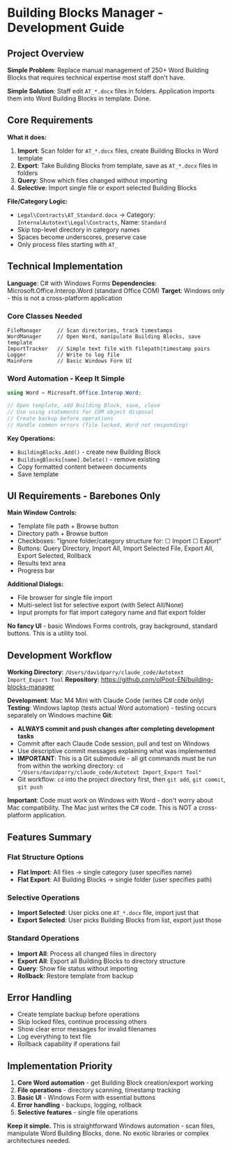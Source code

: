 # Building Blocks Manager - Development Guide

## Project Overview

**Simple Problem**: Replace manual management of 250+ Word Building Blocks that requires technical expertise most staff don't have.

**Simple Solution**: Staff edit `AT_*.docx` files in folders. Application imports them into Word Building Blocks in template. Done.

## Core Requirements

**What it does:**
1. **Import**: Scan folder for `AT_*.docx` files, create Building Blocks in Word template
2. **Export**: Take Building Blocks from template, save as `AT_*.docx` files in folders
3. **Query**: Show which files changed without importing
4. **Selective**: Import single file or export selected Building Blocks

**File/Category Logic:**
- `Legal\Contracts\AT_Standard.docx` → Category: `InternalAutotext\Legal\Contracts`, Name: `Standard`
- Skip top-level directory in category names
- Spaces become underscores, preserve case
- Only process files starting with `AT_`

## Technical Implementation

**Language**: C# with Windows Forms
**Dependencies**: Microsoft.Office.Interop.Word (standard Office COM)
**Target**: Windows only - this is not a cross-platform application

### Core Classes Needed
```
FileManager     // Scan directories, track timestamps
WordManager     // Open Word, manipulate Building Blocks, save template  
ImportTracker   // Simple text file with filepath|timestamp pairs
Logger          // Write to log file
MainForm        // Basic Windows Form UI
```

### Word Automation - Keep It Simple
```csharp
using Word = Microsoft.Office.Interop.Word;

// Open template, add Building Block, save, close
// Use using statements for COM object disposal
// Create backup before operations
// Handle common errors (file locked, Word not responding)
```

**Key Operations:**
- `BuildingBlocks.Add()` - create new Building Block
- `BuildingBlocks[name].Delete()` - remove existing
- Copy formatted content between documents
- Save template

## UI Requirements - Barebones Only

**Main Window Controls:**
- Template file path + Browse button
- Directory path + Browse button  
- Checkboxes: "Ignore folder/category structure for: ☐ Import ☐ Export"
- Buttons: Query Directory, Import All, Import Selected File, Export All, Export Selected, Rollback
- Results text area
- Progress bar

**Additional Dialogs:**
- File browser for single file import
- Multi-select list for selective export (with Select All/None)
- Input prompts for flat import category name and flat export folder

**No fancy UI** - basic Windows Forms controls, gray background, standard buttons. This is a utility tool.

## Development Workflow

**Working Directory**: `/Users/davidparry/claude_code/Autotext Import_Export Tool`
**Repository**: https://github.com/olPoot-EN/building-blocks-manager

**Development**: Mac M4 Mini with Claude Code (writes C# code only)
**Testing**: Windows laptop (tests actual Word automation) - testing occurs separately on Windows machine
**Git**: 
- **ALWAYS commit and push changes after completing development tasks**
- Commit after each Claude Code session, pull and test on Windows
- Use descriptive commit messages explaining what was implemented
- **IMPORTANT**: This is a Git submodule - all git commands must be run from within the working directory: `cd "/Users/davidparry/claude_code/Autotext Import_Export Tool"`
- Git workflow: `cd` into the project directory first, then `git add`, `git commit`, `git push`

**Important**: Code must work on Windows with Word - don't worry about Mac compatibility. The Mac just writes the C# code. This is NOT a cross-platform application.

## Features Summary

### Flat Structure Options
- **Flat Import**: All files → single category (user specifies name)
- **Flat Export**: All Building Blocks → single folder (user specifies path)

### Selective Operations  
- **Import Selected**: User picks one `AT_*.docx` file, import just that
- **Export Selected**: User picks Building Blocks from list, export just those

### Standard Operations
- **Import All**: Process all changed files in directory
- **Export All**: Export all Building Blocks to directory structure
- **Query**: Show file status without importing
- **Rollback**: Restore template from backup

## Error Handling
- Create template backup before operations
- Skip locked files, continue processing others
- Show clear error messages for invalid filenames
- Log everything to text file
- Rollback capability if operations fail

## Implementation Priority
1. **Core Word automation** - get Building Block creation/export working
2. **File operations** - directory scanning, timestamp tracking
3. **Basic UI** - Windows Form with essential buttons
4. **Error handling** - backups, logging, rollback
5. **Selective features** - single file operations

**Keep it simple.** This is straightforward Windows automation - scan files, manipulate Word Building Blocks, done. No exotic libraries or complex architectures needed.